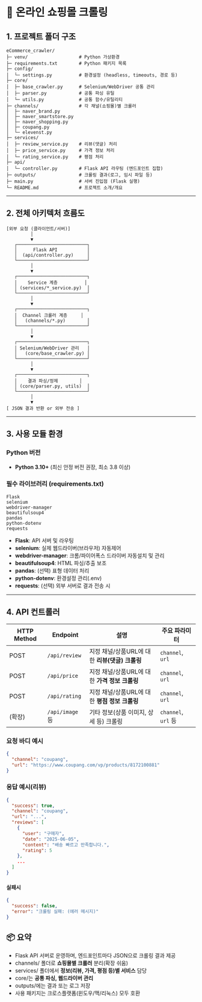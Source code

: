 # 📝 온라인 쇼핑몰 크롤링

## 1. 프로젝트 폴더 구조

```plaintext
eCommerce_crawler/
├─ venv/                   # Python 가상환경
├─ requirements.txt        # Python 패키지 목록
├─ config/
│  └─ settings.py          # 환경설정 (headless, timeouts, 경로 등)
├─ core/
│  ├─ base_crawler.py      # Selenium/WebDriver 공통 관리
│  ├─ parser.py            # 공통 파싱 유틸
│  └─ utils.py             # 공통 함수/유틸리티
├─ channels/               # 각 채널(쇼핑몰)별 크롤러
│  ├─ naver_brand.py
│  ├─ naver_smartstore.py
│  ├─ naver_shopping.py
│  ├─ coupang.py
│  └─ elevenst.py
├─ services/
│  ├─ review_service.py    # 리뷰(댓글) 처리
│  ├─ price_service.py     # 가격 정보 처리
│  └─ rating_service.py    # 평점 처리
├─ api/
│  └─ controller.py        # Flask API 라우팅 (엔드포인트 집합)
├─ outputs/                # 크롤링 결과(로그, 임시 파일 등)
├─ main.py                 # 서버 진입점 (Flask 실행)
└─ README.md               # 프로젝트 소개/개요
```

- - -

## 2. 전체 아키텍처 흐름도

```plaintext
[외부 요청 (클라이언트/서버)]
         │
         ▼
   ┌──────────────────────────┐
   │      Flask API           │
   │  (api/controller.py)     │
   └──────────────────────────┘
         │
         ▼
   ┌──────────────────────────┐
   │    Service 계층          │
   │ (services/*_service.py)  │
   └──────────────────────────┘
         │
         ▼
   ┌──────────────────────────┐
   │  Channel 크롤러 계층     │
   │   (channels/*.py)        │
   └──────────────────────────┘
         │
         ▼
   ┌──────────────────────────┐
   │ Selenium/WebDriver 관리   │
   │   (core/base_crawler.py) │
   └──────────────────────────┘
         │
         ▼
   ┌──────────────────────────┐
   │    결과 파싱/정제        │
   │ (core/parser.py, utils)  │
   └──────────────────────────┘
         │
         ▼
[ JSON 결과 반환 or 외부 전송 ]
```

- - - 

## 3. 사용 모듈 환경

### Python 버전
- **Python 3.10+** (최신 안정 버전 권장, 최소 3.8 이상)

### 필수 라이브러리 (requirements.txt)
```plaintext
Flask
selenium
webdriver-manager
beautifulsoup4
pandas
python-dotenv
requests
```

- **Flask**: API 서버 및 라우팅
- **selenium**: 실제 웹드라이버(브라우저) 자동제어
- **webdriver-manager**: 크롬/파이어폭스 드라이버 자동설치 및 관리
- **beautifulsoup4**: HTML 파싱/추출 보조
- **pandas**: (선택) 표형 데이터 처리
- **python-dotenv**: 환경설정 관리(.env)
- **requests**: (선택) 외부 서버로 결과 전송 시

- - -

## 4. API 컨트롤러

| HTTP Method | Endpoint       | 설명                             | 주요 파라미터            |
| ----------- | -------------- | ------------------------------ | ------------------ |
| POST        | `/api/review`  | 지정 채널/상품URL에 대한 **리뷰(댓글) 크롤링** | `channel`, `url`   |
| POST        | `/api/price`   | 지정 채널/상품URL에 대한 **가격 정보 크롤링**  | `channel`, `url`   |
| POST        | `/api/rating`  | 지정 채널/상품URL에 대한 **평점 정보 크롤링**  | `channel`, `url`   |
| (확장)        | `/api/image` 등 | 기타 정보(상품 이미지, 상세 등) 크롤링        | `channel`, `url` 등 |

### 요청 바디 예시
```json
{
  "channel": "coupang",
  "url": "https://www.coupang.com/vp/products/8172100881"
}
```

### 응답 예시(리뷰)
```json
{
  "success": true,
  "channel": "coupang",
  "url": "...",
  "reviews": [
    {
      "user": "구매자",
      "date": "2025-06-05",
      "content": "배송 빠르고 만족합니다.",
      "rating": 5
    },
    ...
  ]
}
```
#### 실패시
```json
{
  "success": false,
  "error": "크롤링 실패: (에러 메시지)"
}
```

## 📦 요약

- Flask API 서버로 운영하며, 엔드포인트마다 JSON으로 크롤링 결과 제공
- channels/ 폴더로 **쇼핑몰별 크롤러** 분리(확장 쉬움)
- services/ 폴더에서 **정보(리뷰, 가격, 평점 등)별 서비스** 담당
- core/는 **공통 파싱, 웹드라이버 관리**
- outputs/에는 결과 또는 로그 저장
- 사용 패키지는 크로스플랫폼(윈도우/맥/리눅스) 모두 호환